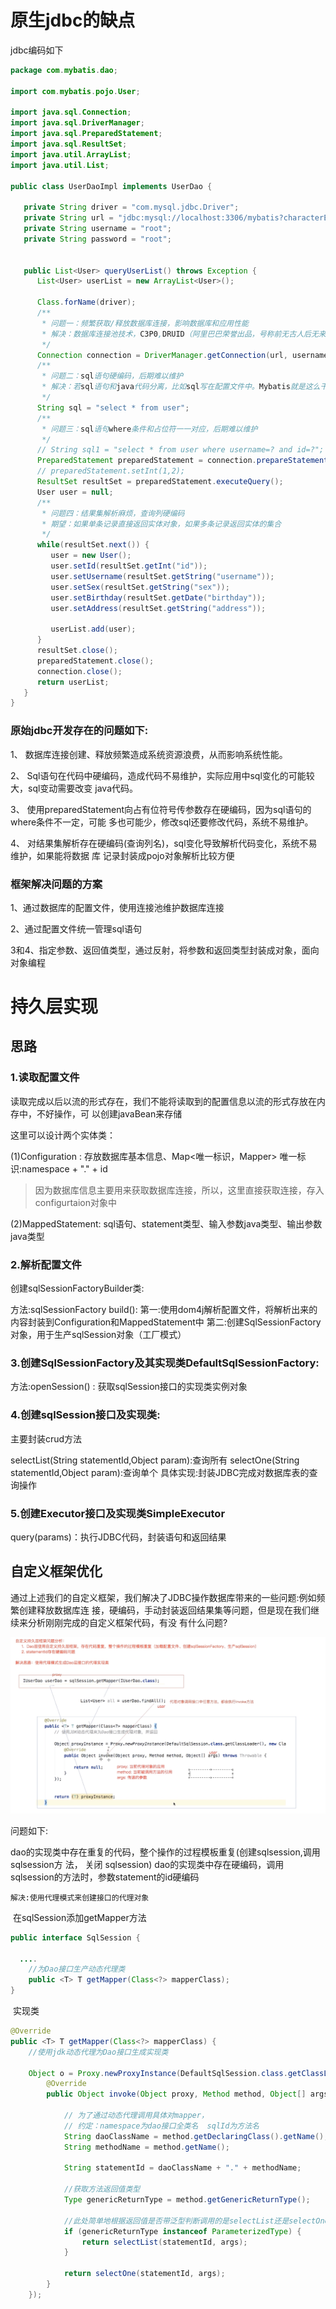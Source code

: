 # 原生jdbc的缺点

jdbc编码如下

```java
package com.mybatis.dao;

import com.mybatis.pojo.User;

import java.sql.Connection;
import java.sql.DriverManager;
import java.sql.PreparedStatement;
import java.sql.ResultSet;
import java.util.ArrayList;
import java.util.List;

public class UserDaoImpl implements UserDao {

   private String driver = "com.mysql.jdbc.Driver";
   private String url = "jdbc:mysql://localhost:3306/mybatis?characterEncoding=utf-8";
   private String username = "root";
   private String password = "root";


   public List<User> queryUserList() throws Exception {
      List<User> userList = new ArrayList<User>();

      Class.forName(driver);
      /**
       * 问题一：频繁获取/释放数据库连接，影响数据库和应用性能
       * 解决：数据库连接池技术，C3P0,DRUID（阿里巴巴荣誉出品，号称前无古人后无来者世界最强没有之一）
       */
      Connection connection = DriverManager.getConnection(url, username, password);
      /**
       * 问题二：sql语句硬编码，后期难以维护
       * 解决：若sql语句和java代码分离，比如sql写在配置文件中。Mybatis就是这么干的
       */
      String sql = "select * from user";
      /**
       * 问题三：sql语句where条件和占位符一一对应，后期难以维护
       */
      // String sql1 = "select * from user where username=? and id=?";
      PreparedStatement preparedStatement = connection.prepareStatement(sql);
      // preparedStatement.setInt(1,2);
      ResultSet resultSet = preparedStatement.executeQuery();
      User user = null;
      /**
       * 问题四：结果集解析麻烦，查询列硬编码
       * 期望：如果单条记录直接返回实体对象，如果多条记录返回实体的集合
       */
      while(resultSet.next()) {
         user = new User();
         user.setId(resultSet.getInt("id"));
         user.setUsername(resultSet.getString("username"));
         user.setSex(resultSet.getString("sex"));
         user.setBirthday(resultSet.getDate("birthday"));
         user.setAddress(resultSet.getString("address"));

         userList.add(user);
      }
      resultSet.close();
      preparedStatement.close();
      connection.close();
      return userList;
   }
}
```

### 原始jdbc开发存在的问题如下:

1、 数据库连接创建、释放频繁造成系统资源浪费，从而影响系统性能。

2、 Sql语句在代码中硬编码，造成代码不易维护，实际应用中sql变化的可能较大，sql变动需要改变 java代码。

3、 使用preparedStatement向占有位符号传参数存在硬编码，因为sql语句的where条件不一定，可能 多也可能少，修改sql还要修改代码，系统不易维护。

4、 对结果集解析存在硬编码(查询列名)，sql变化导致解析代码变化，系统不易维护，如果能将数据 库 记录封装成pojo对象解析比较方便

### 框架解决问题的方案

1、通过数据库的配置文件，使用连接池维护数据库连接

2、通过配置文件统一管理sql语句

3和4、指定参数、返回值类型，通过反射，将参数和返回类型封装成对象，面向对象编程



# 持久层实现

## 思路

### 1.读取配置文件

读取完成以后以流的形式存在，我们不能将读取到的配置信息以流的形式存放在内存中，不好操作，可 以创建javaBean来存储

这里可以设计两个实体类：

(1)Configuration : 
存放数据库基本信息、Map<唯一标识，Mapper> 唯一标识:namespace + "." + id

> 因为数据库信息主要用来获取数据库连接，所以，这里直接获取连接，存入configurtaion对象中
>
> 

(2)MappedStatement:
sql语句、statement类型、输入参数java类型、输出参数java类型

### 2.解析配置文件

 创建sqlSessionFactoryBuilder类:

方法:sqlSessionFactory build(): 
	第一:使用dom4j解析配置文件，将解析出来的内容封装到Configuration和MappedStatement中 
	第二:创建SqlSessionFactory对象，用于生产sqlSession对象（工厂模式）

### 3.创建SqlSessionFactory及其实现类DefaultSqlSessionFactory:

 方法:openSession() : 获取sqlSession接口的实现类实例对象

### 4.创建sqlSession接口及实现类:

主要封装crud方法 

selectList(String statementId,Object param):查询所有 
selectOne(String statementId,Object param):查询单个
 具体实现:封装JDBC完成对数据库表的查询操作

### 5.创建Executor接口及实现类SimpleExecutor

query(params)：执行JDBC代码，封装语句和返回结果



## **自定义框架优化**

通过上述我们的自定义框架，我们解决了JDBC操作数据库带来的一些问题:例如频繁创建释放数据库连 接，硬编码，手动封装返回结果集等问题，但是现在我们继续来分析刚刚完成的自定义框架代码，有没 有什么问题?

![image-20210627174123905](asserts/设计一个持久层框架/image-20210627174123905.png)

问题如下:

dao的实现类中存在重复的代码，整个操作的过程模板重复(创建sqlsession,调用sqlsession方 法， 关闭 sqlsession) dao的实现类中存在硬编码，调用sqlsession的方法时，参数statement的id硬编码

```
解决:使用代理模式来创建接口的代理对象
```

​	在sqlSession添加getMapper方法

```java
public interface SqlSession {

  ....
    //为Dao接口生产动态代理类
    public <T> T getMapper(Class<?> mapperClass);
}
```

​	实现类

```java
@Override
public <T> T getMapper(Class<?> mapperClass) {
    //使用jdk动态代理为Dao接口生成实现类

    Object o = Proxy.newProxyInstance(DefaultSqlSession.class.getClassLoader(), new Class[]{mapperClass}, new InvocationHandler() {
        @Override
        public Object invoke(Object proxy, Method method, Object[] args) throws Throwable {

            // 为了通过动态代理调用具体对mapper，
            // 约定：namespace为dao接口全类名  sqlId为方法名
            String daoClassName = method.getDeclaringClass().getName();
            String methodName = method.getName();

            String statementId = daoClassName + "." + methodName;

            //获取方法返回值类型
            Type genericReturnType = method.getGenericReturnType();

            //此处简单地根据返回值是否带泛型判断调用的是selectList还是selectOne
            if (genericReturnType instanceof ParameterizedType) {
                return selectList(statementId, args);
            }

            return selectOne(statementId, args);
        }
    });
```

